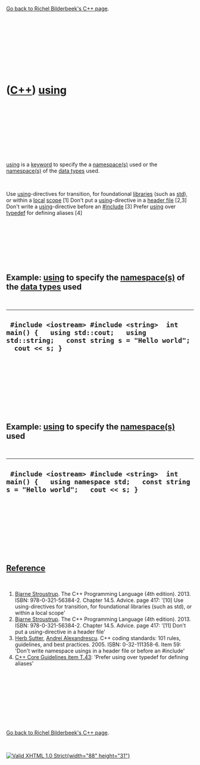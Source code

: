

[Go back to Richel Bilderbeek's C++ page](Cpp.htm).

 

 

 

 

 

([C++](Cpp.htm)) [using](CppUsing.htm)
======================================

 

 

 

 

 

[using](CppUsing.htm) is a [keyword](CppKeyword.htm) to specify the a
[namespace(s)](CppNamespace.htm) used or the
[namespace(s)](CppNamespace.htm) of the [data types](CppDataType.htm)
used.

 

Use [using](CppUsing.htm)-directives for transition, for foundational
[libraries](CppLibrary.htm) (such as [std](CppStd.htm)), or within a
[local](CppLocal.htm) [scope](CppScope.htm) \[1\] Don't put a
[using](CppUsing.htm)-directive in a [header file](CppHeaderFile.htm)
\[2,3\] Don't write a [using](CppUsing.htm)-directive before an
[\#include](CppInclude.htm) \[3\] Prefer [using](CppUsing.htm) over
[typedef](CppTypedef.htm) for defining aliases \[4\]

 

 

 

 

Example: [using](CppUsing.htm) to specify the [namespace(s)](CppNamespace.htm) of the [data types](CppDataType.htm) used
------------------------------------------------------------------------------------------------------------------------

 

  -------------------------------------------------------------------------------------------------------------------------------------------------
  ` #include <iostream> #include <string>  int main() {   using std::cout;   using std::string;   const string s = "Hello world";   cout << s; }`
  -------------------------------------------------------------------------------------------------------------------------------------------------

 

 

 

 

 

Example: [using](CppUsing.htm) to specify the [namespace(s)](CppNamespace.htm) used
-----------------------------------------------------------------------------------

 

  --------------------------------------------------------------------------------------------------------------------------------
  ` #include <iostream> #include <string>  int main() {   using namespace std;   const string s = "Hello world";   cout << s; }`
  --------------------------------------------------------------------------------------------------------------------------------

 

 

 

 

 

[Reference](CppReferences.htm)
------------------------------

 

1.  [Bjarne Stroustrup](CppBjarneStroustrup.htm). The C++ Programming
    Language (4th edition). 2013. ISBN: 978-0-321-56384-2. Chapter 14.5.
    Advice. page 417: '\[10\] Use using-directives for transition, for
    foundational libraries (such as std), or within a local scope'
2.  [Bjarne Stroustrup](CppBjarneStroustrup.htm). The C++ Programming
    Language (4th edition). 2013. ISBN: 978-0-321-56384-2. Chapter 14.5.
    Advice. page 417: '\[11\] Don't put a using-directive in a header
    file'
3.  [Herb Sutter](CppHerbSutter.htm), [Andrei
    Alexandrescu](CppAndreiAlexandrescu.htm). C++ coding standards: 101
    rules, guidelines, and best practices. 2005. ISBN: 0-32-111358-6.
    Item 59: 'Don't write namespace usings in a header file or before an
    \#include'
4.  [C++ Core Guidelines item
    T.43](https://github.com/isocpp/CppCoreGuidelines/blob/master/CppCoreGuidelines.md#t43-prefer-using-over-typedef-for-defining-aliases):
    'Prefer using over typedef for defining aliases'

 

 

 

 

 

[Go back to Richel Bilderbeek's C++ page](Cpp.htm).



 

[![Valid XHTML 1.0 Strict](valid-xhtml10.png){width="88"
height="31"}](http://validator.w3.org/check?uri=referer)
